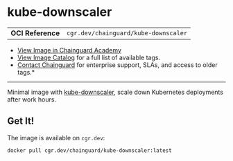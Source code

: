 <!--monopod:start-->
# kube-downscaler
| | |
| - | - |
| **OCI Reference** | `cgr.dev/chainguard/kube-downscaler` |


* [View Image in Chainguard Academy](https://edu.chainguard.dev/chainguard/chainguard-images/reference/kube-downscaler/overview/)
* [View Image Catalog](https://console.enforce.dev/images/catalog) for a full list of available tags.
* [Contact Chainguard](https://www.chainguard.dev/chainguard-images) for enterprise support, SLAs, and access to older tags.*

---
<!--monopod:end-->

Minimal image with [kube-downscaler](https://codeberg.org/hjacobs/kube-downscaler), scale down Kubernetes deployments after work hours.

## Get It!

The image is available on `cgr.dev`:

```
docker pull cgr.dev/chainguard/kube-downscaler:latest
```
